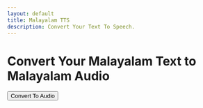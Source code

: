 ```yaml
---
layout: default
title: Malayalam TTS
description: Convert Your Text To Speech.
---
```


# Convert Your Malayalam Text to Malayalam Audio

<button class="btn">Convert To Audio</button>
